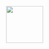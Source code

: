 <div id="header" align="center">
  <img src="https://media.giphy.com/media/ksE9feSa2b4V2GYwY4/giphy.gif" width="100"/> 
  <img src="https://komarev.com/ghpvc/?DmitriyVladarchuk&style=flat-square&color=blue" alt=""/>
</div>
